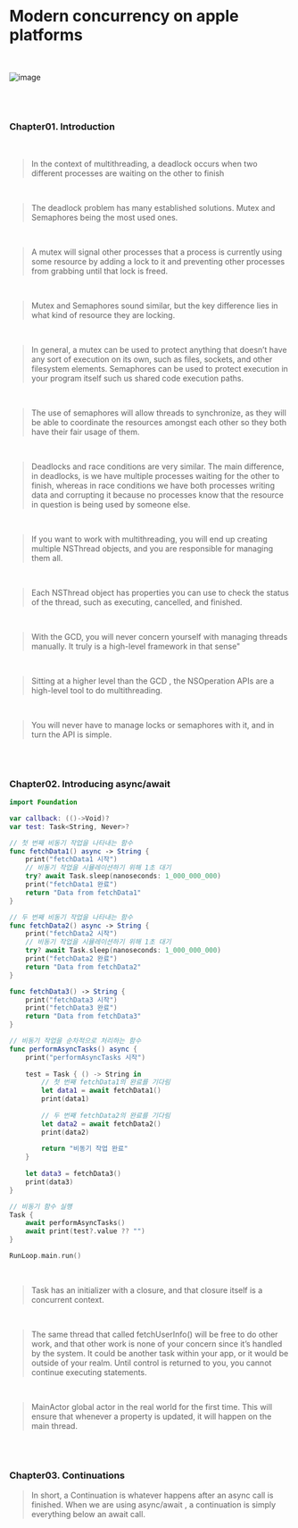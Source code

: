 

<br/>

# Modern concurrency on apple platforms

<br/>

![image](https://github.com/iOS-BookClub/BookClub/assets/126137760/b1d30c7f-009c-40ab-8a00-0c0529bcb15f)


<br/>


#

### Chapter01. Introduction

<br/>

>In the context of multithreading, a deadlock occurs when two different processes are waiting on the other to finish

<br/>

>The deadlock problem has many established solutions. Mutex and Semaphores being the most used ones. 

<br/>

> A mutex will signal other processes that a process is currently using some resource by adding a lock to it and preventing other processes from grabbing until that lock is freed. 

<br/>

> Mutex and Semaphores sound similar, but the key difference lies in what kind of resource they are locking.

<br/>

> In general, a mutex can be used to protect anything that doesn’t have any sort of execution on its own, such as files, sockets, and other filesystem elements. Semaphores can be used to protect execution in your program itself such us shared code execution paths. 

<br/>


>The use of semaphores will allow threads to synchronize, as they will be able to coordinate the resources amongst each other so they both have their fair usage of them.

<br/> 

>Deadlocks and race conditions are very similar. The main difference, in deadlocks, is we have multiple processes waiting for the other to finish, whereas in race conditions we have both processes writing data and corrupting it because no processes know that the resource in question is being used by someone else.

<br/>

>If you want to work with multithreading, you will end up creating multiple NSThread objects, and you are responsible for managing them all.

<br/>

>Each NSThread object has properties you can use to check the status of the thread, such as executing, cancelled, and finished.

<br/>

>With the GCD, you will never concern yourself with managing threads manually. It truly is a high-level framework in that sense"

<br/>

>Sitting at a higher level than the GCD , the NSOperation APIs are a high-level tool to do multithreading.

<br/>

>You will never have to manage locks or semaphores with it, and in turn the API is simple.


<br/>

# 

### Chapter02. Introducing async/await

```swift
import Foundation

var callback: (()->Void)?
var test: Task<String, Never>?

// 첫 번째 비동기 작업을 나타내는 함수
func fetchData1() async -> String {
    print("fetchData1 시작")
    // 비동기 작업을 시뮬레이션하기 위해 1초 대기
    try? await Task.sleep(nanoseconds: 1_000_000_000)
    print("fetchData1 완료")
    return "Data from fetchData1"
}

// 두 번째 비동기 작업을 나타내는 함수
func fetchData2() async -> String {
    print("fetchData2 시작")
    // 비동기 작업을 시뮬레이션하기 위해 1초 대기
    try? await Task.sleep(nanoseconds: 1_000_000_000)
    print("fetchData2 완료")
    return "Data from fetchData2"
}

func fetchData3() -> String {
    print("fetchData3 시작")
    print("fetchData3 완료")
    return "Data from fetchData3"
}

// 비동기 작업을 순차적으로 처리하는 함수
func performAsyncTasks() async {
    print("performAsyncTasks 시작")
    
    test = Task { () -> String in
        // 첫 번째 fetchData1의 완료를 기다림
        let data1 = await fetchData1()
        print(data1)
        
        // 두 번째 fetchData2의 완료를 기다림
        let data2 = await fetchData2()
        print(data2)
        
        return "비동기 작업 완료"
    }
    
    let data3 = fetchData3()
    print(data3)
}

// 비동기 함수 실행
Task {
    await performAsyncTasks()
    await print(test?.value ?? "")
}

RunLoop.main.run()
```

<br/>

> Task has an initializer with a closure, and that closure itself is a concurrent context.

<br/>

>The same thread that called fetchUserInfo() will be free to do other work, and that other work is none of your concern since it’s handled by the system. It could be another task within your app, or it would be outside of your realm. Until control is returned to you, you cannot continue executing statements. 

<br/> 

> MainActor global actor in the real world for the first time. This will ensure that whenever a property is updated, it will happen on the main thread. 

<br/>

# 

### Chapter03. Continuations

>In short, a Continuation is whatever happens after an async call is finished. When we are using async/await , a continuation is simply everything below an await call.

> 

<br/> 



